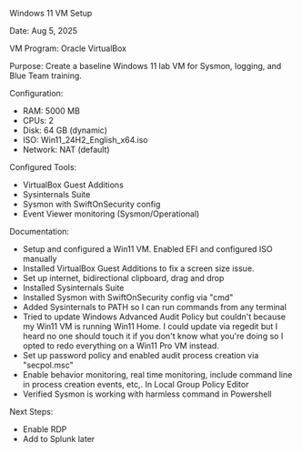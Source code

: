 Windows 11 VM Setup

Date: Aug 5, 2025

VM Program: Oracle VirtualBox

Purpose: Create a baseline Windows 11 lab VM for Sysmon, logging, and Blue Team training.

Configuration:
- RAM: 5000 MB
- CPUs: 2
- Disk: 64 GB (dynamic)
- ISO: Win11_24H2_English_x64.iso
- Network: NAT (default)

Configured Tools:
- VirtualBox Guest Additions
- Sysinternals Suite
- Sysmon with SwiftOnSecurity config
- Event Viewer monitoring (Sysmon/Operational)
  
Documentation:
- Setup and configured a Win11 VM. Enabled EFI and configured ISO manually
- Installed VirtualBox Guest Additions to fix a screen size issue.
- Set up internet, bidirectional clipboard, drag and drop
- Installed Sysinternals Suite
- Installed Sysmon with SwiftOnSecurity config via "cmd"
- Added Sysinternals to PATH so I can run commands from any terminal
- Tried to update Windows Advanced Audit Policy but couldn't because my Win11 VM is running Win11 Home. I could update via regedit but I heard no one should touch it if you don't know what you're doing so I opted to redo everything on a Win11 Pro VM instead.
- Set up password policy and enabled audit process creation via "secpol.msc"
- Enable behavior monitoring, real time monitoring, include command line in process creation events, etc,. In Local Group Policy Editor
- Verified Sysmon is working with harmless command in Powershell
  
Next Steps:
- Enable RDP
- Add to Splunk later

